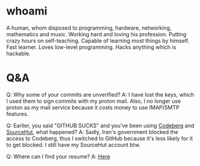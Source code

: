 # whoami
A human, whom disposed to programming, hardware, networking, mathematics and music. Working hard and loving his profession.
Putting crazy hours on self-teaching. Capable of learning most things by himself. Fast learner. Loves low-level programming. Hacks anything which is hackable.

# Q&A
Q: Why some of your commits are unverified?
A: I have lost the keys, which I used them to sign commits with my proton mail. Also, I no longer use proton as my mail service because it costs money to use IMAP/SMTP features.

Q: Earlier, you said "GITHUB SUCKS" and you've been using [Codeberg](https://codeberg.org/mkoushan) and [SourceHut](https://git.sr.ht/~mkoushan), what happened?
A: Sadly, Iran's government blocked the access to Codeberg, thus I switched to GitHub because it's less likely for it to get blocked. I still have my SourceHut account btw.

Q: Where can I find your resume?
A: [Here](https://mkoushan.github.io)


